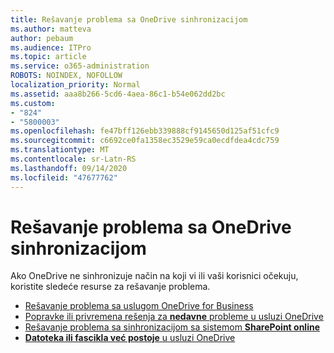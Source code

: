 ```yaml
---
title: Rešavanje problema sa OneDrive sinhronizacijom
ms.author: matteva
author: pebaum
ms.audience: ITPro
ms.topic: article
ms.service: o365-administration
ROBOTS: NOINDEX, NOFOLLOW
localization_priority: Normal
ms.assetid: aaa8b266-5cd6-4aea-86c1-b54e062dd2bc
ms.custom:
- "824"
- "5800003"
ms.openlocfilehash: fe47bff126ebb339888cf9145650d125af51cfc9
ms.sourcegitcommit: c6692ce0fa1358ec3529e59ca0ecdfdea4cdc759
ms.translationtype: MT
ms.contentlocale: sr-Latn-RS
ms.lasthandoff: 09/14/2020
ms.locfileid: "47677762"
---
```

# <a name="fix-onedrive-sync-problems"></a>Rešavanje problema sa OneDrive sinhronizacijom

Ako OneDrive ne sinhronizuje način na koji vi ili vaši korisnici očekuju, koristite sledeće resurse za rešavanje problema.

- [Rešavanje problema sa uslugom OneDrive for Business](https://support.microsoft.com/office/207e983e-146d-404c-a994-672ef29e1f90)
- [Popravke ili privremena rešenja za **nedavne** probleme u usluzi OneDrive](https://support.office.com/article/36110213-f3f6-490d-8cb7-3833539def0b)
- [Rešavanje problema sa sinhronizacijom sa sistemom **SharePoint online**](https://support.office.com/article/207e983e-146d-404c-a994-672ef29e1f90)
- [**Datoteka ili fascikla već postoje** u usluzi OneDrive](https://support.microsoft.com/office/7b8044ad-438d-41db-bbbf-4f66b8890408)
